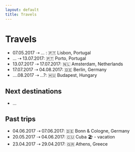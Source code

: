 ```yaml
---
layout: default
title: Travels
---
```


# Travels 

- 07.05.2017 ⇢ … : 🇵🇹 Lisbon, Portugal
- … ⇢ 13.07.2017: 🇵🇹 Porto, Portugal
- 13.07.2017 ⇢ 17.07.2017:  🇳🇱 Amsterdam, Netherlands
- 17.07.2017 ⇢ 04.08.2017:  🇩🇪 Berlin, Germany
- ….08.2017 ⇢ …?:  🇭🇺 Budapest, Hungary 

## Next destinations 

- …


## Past trips 

- 04.06.2017 ⇢ 07.06.2017:  🇩🇪 Bonn & Cologne, Germany
- 20.05.2017 ⇢ 04.06.2017:  🇨🇺 Cuba 🏖 - vacation
- 23.04.2017 ⇢ 29.04.2017:  🇬🇷 Athens, Greece 




